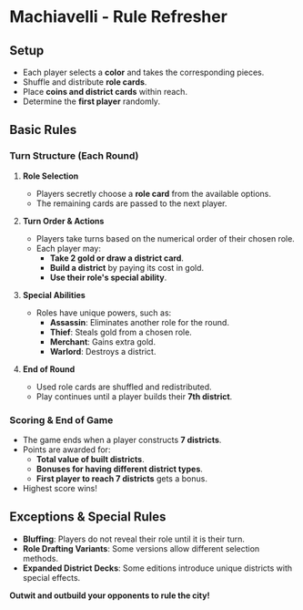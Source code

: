 # Machiavelli - Rule Refresher

## Setup
- Each player selects a **color** and takes the corresponding pieces.
- Shuffle and distribute **role cards**.
- Place **coins and district cards** within reach.
- Determine the **first player** randomly.

## Basic Rules
### Turn Structure (Each Round)
1. **Role Selection**
   - Players secretly choose a **role card** from the available options.
   - The remaining cards are passed to the next player.

2. **Turn Order & Actions**
   - Players take turns based on the numerical order of their chosen role.
   - Each player may:
     - **Take 2 gold or draw a district card**.
     - **Build a district** by paying its cost in gold.
     - **Use their role's special ability**.

3. **Special Abilities**
   - Roles have unique powers, such as:
     - **Assassin**: Eliminates another role for the round.
     - **Thief**: Steals gold from a chosen role.
     - **Merchant**: Gains extra gold.
     - **Warlord**: Destroys a district.

4. **End of Round**
   - Used role cards are shuffled and redistributed.
   - Play continues until a player builds their **7th district**.

### Scoring & End of Game
- The game ends when a player constructs **7 districts**.
- Points are awarded for:
  - **Total value of built districts**.
  - **Bonuses for having different district types**.
  - **First player to reach 7 districts** gets a bonus.
- Highest score wins!

## Exceptions & Special Rules
- **Bluffing**: Players do not reveal their role until it is their turn.
- **Role Drafting Variants**: Some versions allow different selection methods.
- **Expanded District Decks**: Some editions introduce unique districts with special effects.

**Outwit and outbuild your opponents to rule the city!**

